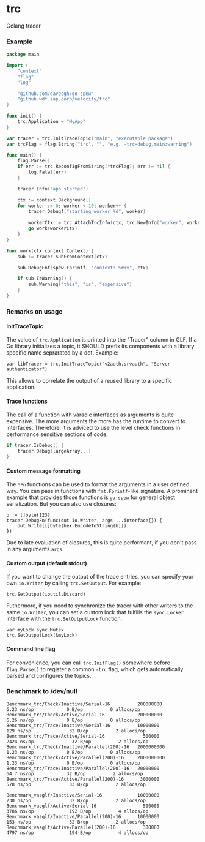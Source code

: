 # trc
Golang tracer

### Example
```go
package main

import (
    "context"
    "flag"
    "log"

    "github.com/davecgh/go-spew"
    "github.wdf.sap.corp/velocity/trc"
)

func init() {
    trc.Application = "MyApp"
}

var tracer = trc.InitTraceTopic("main", "executable package")
var trcFlag = flag.String("trc", "", "e.g. -trc=debug,main:warning")

func main() {
    flag.Parse()
    if err := trc.ReconfigFromString(*trcFlag); err != nil {
        log.Fatal(err)
    }

    tracer.Info("app started")

    ctx := context.Background()
    for worker := 0; worker < 10; worker++ {
        tracer.Debugf("starting worker %d", worker)
        
        workerCtx := trc.AttachTrcInfo(ctx, trc.NewInfo("worker", worker))
        go work(workerCtx)
    }
}

func work(ctx context.Context) {
    sub := tracer.SubFromContext(ctx)

    sub.DebugFnf(spew.Fprintf, "context: %#+v", ctx)

    if sub.IsWarning() {
        sub.Warning("this", "is", "expensive")
    }
}
```

### Remarks on usage
#### InitTraceTopic
The value of `trc.Application` is printed into the "Tracer" column in GLF. If a Go library initializes a topic, it SHOULD prefix its components with a library specific name seprarated by a dot. Example:
```
var libTracer = trc.InitTraceTopic("v2auth.srvauth", "Server authenticator")
```
This allows to correlate the output of a reused library to a specific application.

#### Trace functions
The call of a function with varadic interfaces as arguments is quite expensive. The more arguments the more has the runtime to convert to interfaces. Therefore, it is adviced to use the level check functions in performance sensitive sections of code:
```go
if tracer.IsDebug() {
    tracer.Debug(largeArray...)
}
```

#### Custom message formatting
The `*Fn` functions can be used to format the arguments in a user defined way. You can pass in functions with `fmt.Fprintf`-like signature. A prominent example that provides those functions is `go-spew` for general object serialization. But you can also use closures:
```
b := []byte{123}
tracer.DebugFn(func(out io.Writer, args ...interface{}) {
    out.Write([]byte(hex.EncodeToString(b)))
})
```
Due to late evaluation of closures, this is quite performant, if you don't pass in any arguments `args`.

#### Custom output (default stdout)
If you want to change the output of the trace entries, you can specify your own `io.Writer` by calling `trc.SetOutput`. For example:
```
trc.SetOutput(ioutil.Discard)
```
Futhermore, if you need to synchronize the tracer with other writers to the same `io.Writer`, you can set a custom lock that fulfills the `sync.Locker` interface with the `trc.SetOutputLock` function:
```
var myLock sync.Mutex
trc.SetOutputLock(&myLock)
```

#### Command line flag
For convenience, you can call `trc.InitFlag()` somewhere before `flag.Parse()` to register a common `-trc` flag, which gets automatically parsed and configures the topics.

### Benchmark to /dev/null
```
Benchmark_trc/Check/Inactive/Serial-16          200000000                6.23 ns/op            0 B/op          0 allocs/op
Benchmark_trc/Check/Active/Serial-16            200000000                6.26 ns/op            0 B/op          0 allocs/op
Benchmark_trc/Trace/Inactive/Serial-16          10000000               129 ns/op              32 B/op          2 allocs/op
Benchmark_trc/Trace/Active/Serial-16              500000              2424 ns/op              32 B/op          2 allocs/op
Benchmark_trc/Check/Inactive/Parallel(200)-16   2000000000               1.23 ns/op            0 B/op          0 allocs/op
Benchmark_trc/Check/Active/Parallel(200)-16     2000000000               1.23 ns/op            0 B/op          0 allocs/op
Benchmark_trc/Trace/Inactive/Parallel(200)-16   20000000                64.7 ns/op            32 B/op          2 allocs/op
Benchmark_trc/Trace/Active/Parallel(200)-16      3000000               578 ns/op              33 B/op          2 allocs/op

Benchmark_vasglf/Inactive/Serial-16             10000000               230 ns/op              32 B/op          2 allocs/op
Benchmark_vasglf/Active/Serial-16                 500000              3786 ns/op             192 B/op          4 allocs/op
Benchmark_vasglf/Inactive/Parallel(200)-16      10000000               153 ns/op              32 B/op          2 allocs/op
Benchmark_vasglf/Active/Parallel(200)-16          300000              4797 ns/op             194 B/op          4 allocs/op
```
